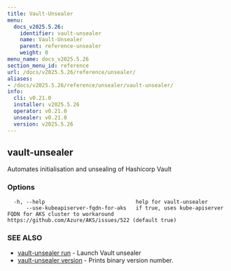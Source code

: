 ```yaml
---
title: Vault-Unsealer
menu:
  docs_v2025.5.26:
    identifier: vault-unsealer
    name: Vault-Unsealer
    parent: reference-unsealer
    weight: 0
menu_name: docs_v2025.5.26
section_menu_id: reference
url: /docs/v2025.5.26/reference/unsealer/
aliases:
- /docs/v2025.5.26/reference/unsealer/vault-unsealer/
info:
  cli: v0.21.0
  installer: v2025.5.26
  operator: v0.21.0
  unsealer: v0.21.0
  version: v2025.5.26
---
```


## vault-unsealer

Automates initialisation and unsealing of Hashicorp Vault

### Options

```
  -h, --help                             help for vault-unsealer
      --use-kubeapiserver-fqdn-for-aks   if true, uses kube-apiserver FQDN for AKS cluster to workaround https://github.com/Azure/AKS/issues/522 (default true)
```

### SEE ALSO

* [vault-unsealer run](/docs/v2025.5.26/reference/unsealer/vault-unsealer_run)	 - Launch Vault unsealer
* [vault-unsealer version](/docs/v2025.5.26/reference/unsealer/vault-unsealer_version)	 - Prints binary version number.

